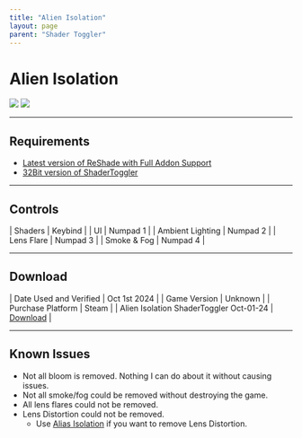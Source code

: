 ```yaml
---
title: "Alien Isolation"
layout: page
parent: "Shader Toggler"
---
```


<!-- Calls the CSS for the script that runs the sliders on the page -->
<!-- Why this is required, I will never fucking know because I tried everything to possibly get it to work without needing it LMAO -->
<link rel="stylesheet" href="{{ '/assets/css/juxtapose.css' | relative_url }}">

# Alien Isolation

<div class="juxtapose" data-mode="horizontal">
<img src="../images/ai_st_off.webp" data-label="Disabled">
<img src="../images/ai_st_on.webp" data-label="Enabled">
</div>

---

## Requirements

* [Latest version of ReShade with Full Addon Support](https://reshade.me/)
* [32Bit version of ShaderToggler](https://github.com/FransBouma/ShaderToggler/releases/download/1.2.1/ShaderToggler_x86_101.zip)

---

## Controls

| Shaders | Keybind |
| UI | Numpad 1 |
| Ambient Lighting | Numpad 2 |
| Lens Flare | Numpad 3 |
| Smoke & Fog | Numpad 4 |

---

## Download

| Date Used and Verified | Oct 1st 2024 |
| Game Version | Unknown |
| Purchase Platform | Steam |
| Alien Isolation ShaderToggler Oct-01-24 | [Download](https://raw.githubusercontent.com/Jorban-MartysMods/jorban-martysmods.github.io/dev/docs/shader-toggler/files/Alien%20Isolation%20ShaderToggler%20Oct-01-24.7z) |

---

## Known Issues

* Not all bloom is removed. Nothing I can do about it without causing issues.
* Not all smoke/fog could be removed without destroying the game.
* All lens flares could not be removed.
* Lens Distortion could not be removed.
  * Use [Alias Isolation](https://github.com/RyanJGray/aliasIsolation) if you want to remove Lens Distortion.

<!-- Ending script that runs the sliders on the page -->
<script src="{{ '/assets/js/juxtapose.js' | relative_url }}"></script>
<script>
  document.addEventListener('DOMContentLoaded', function () {
    Juxtapose.make();
  });
</script>